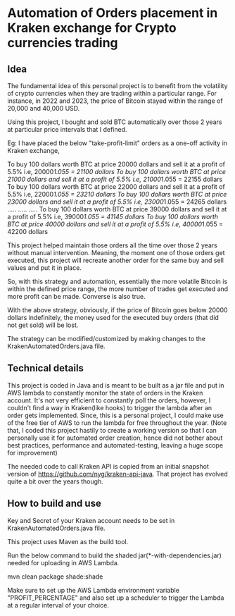 # Automation of Orders placement in Kraken exchange for Crypto currencies trading

## Idea 
The fundamental idea of this personal project is to benefit from the volatility of crypto currencies when they are trading within a particular range. For instance, in 2022 and 2023, the price of Bitcoin stayed within the range of 20,000 and 40,000 USD.

Using this project, I bought and sold BTC automatically over those 2 years at particular price intervals that I defined.

Eg: I have placed the below "take-profit-limit" orders as a one-off activity in Kraken exchange,

To buy 100 dollars worth BTC at price 20000 dollars and sell it at a profit of 5.5% i.e, 20000*1.055 = 21100 dollars
To buy 100 dollars worth BTC at price 21000 dollars and sell it at a profit of 5.5% i.e, 21000*1.055 = 22155 dollars
To buy 100 dollars worth BTC at price 22000 dollars and sell it at a profit of 5.5% i.e, 22000*1.055 = 23210 dollars
To buy 100 dollars worth BTC at price 23000 dollars and sell it at a profit of 5.5% i.e, 23000*1.055 = 24265 dollars
.....
.....
.....
To buy 100 dollars worth BTC at price 39000 dollars and sell it at a profit of 5.5% i.e, 39000*1.055 = 41145 dollars
To buy 100 dollars worth BTC at price 40000 dollars and sell it at a profit of 5.5% i.e, 40000*1.055 = 42200 dollars

This project helped maintain those orders all the time over those 2 years without manual intervention. Meaning, the moment one of those orders get executed, this project will recreate another order for the same buy and sell values and put it in place.

So, with this strategy and automation, essentially the more volatile Bitcoin is within the defined price range, the more number of trades get executed and more profit can be made. Converse is also true.

With the above strategy, obviously, if the price of Bitcoin goes below 20000 dollars indefinitely, the money used for the executed buy orders (that did not get sold) will be lost.

The strategy can be modified/customized by making changes to the KrakenAutomatedOrders.java file.

## Technical details
This project is coded in Java and is meant to be built as a jar file and put in AWS lambda to constantly monitor the state of orders in the Kraken account. It's not very efficient to constantly poll the orders, however, I couldn't find a way in Kraken(like hooks) to trigger the lambda after an order gets implemented. Since, this is a personal project, I could make use of the free tier of AWS to run the lambda for free throughout the year.
(Note that, I coded this project hastily to create a working version so that I can personally use it for automated order creation, hence did not bother about best practices, performance and automated-testing, leaving a huge scope for improvement)

The needed code to call Kraken API is copied from an initial snapshot version of https://github.com/nyg/kraken-api-java. That project has evolved quite a bit over the years though.

## How to build and use
Key and Secret of your Kraken account needs to be set in KrakenAutomatedOrders.java file.

This project uses Maven as the build tool.

Run the below command to build the shaded jar(*-with-dependencies.jar) needed for uploading in AWS Lambda.

mvn clean package shade:shade

Make sure to set up the AWS Lambda environment variable "PROFIT_PERCENTAGE" and also set up a scheduler to trigger the Lambda at a regular interval of your choice. 